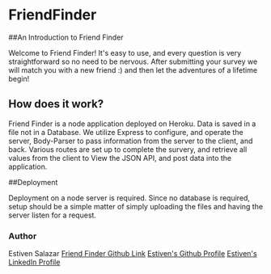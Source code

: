 # FriendFinder


##An Introduction to Friend Finder

Welcome to Friend Finder! It's easy to use, and every question is very straightforward so no need to be nervous. After submitting your survey we will match you with a new friend :) and then let the adventures of a lifetime begin!


## How does it work?

Friend Finder is a node application deployed on Heroku. Data is saved in a file not in a Database. We utilize Express to configure, and operate the server, Body-Parser to pass information from the server to the client, and back. Various routes are set up to complete the survery, and retrieve all values from the client to View the JSON API, and post data into the application.


##Deployment

Deployment on a node server is required. Since no database is required, setup should be a simple matter of simply uploading the files and having the server listen for a request.  


### Author
Estiven Salazar 
[Friend Finder Github Link](https://github.com/estivensal7/FriendFinder)
[Estiven's Github Profile](https://github.com/estivensal7)
[Estiven's LinkedIn Profile](https://www.linkedin.com/in/estiven-salazar-39a099118/)
